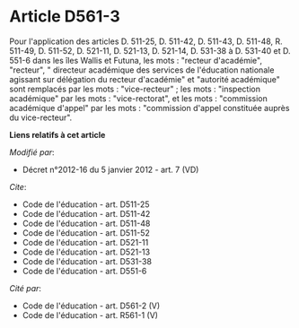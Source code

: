 # Article D561-3

Pour l'application des articles D. 511-25, 
D. 511-42, D. 511-43, D. 511-48, R. 511-49, D. 511-52, D. 521-11, D. 521-13, D. 521-14, 
D. 531-38 à D. 531-40 et D. 551-6 dans les îles Wallis et Futuna, les mots : "recteur d'académie", "recteur", "
directeur académique des services de l'éducation nationale agissant sur délégation du recteur d'académie" et "autorité
académique" sont remplacés par les mots : "vice-recteur" ; les mots : "inspection académique" par les mots : "vice-rectorat",
et les mots : "commission académique d'appel" par les mots : "commission d'appel constituée auprès du vice-recteur".

**Liens relatifs à cet article**

_Modifié par_:

  - Décret n°2012-16 du 5 janvier 2012 - art. 7 (VD)

_Cite_:

  - Code de l'éducation - art. D511-25
  - Code de l'éducation - art. D511-42
  - Code de l'éducation - art. D511-48
  - Code de l'éducation - art. D511-52
  - Code de l'éducation - art. D521-11
  - Code de l'éducation - art. D521-13
  - Code de l'éducation - art. D531-38
  - Code de l'éducation - art. D551-6

_Cité par_:

  - Code de l'éducation - art. D561-2 (V)
  - Code de l'éducation - art. R561-1 (V)
